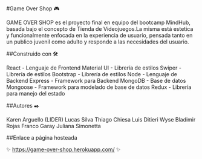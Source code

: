 #Game Over Shop 🎮


GAME OVER SHOP es el proyecto final en equipo del bootcamp MindHub, basada bajo el concepto de Tienda de Videojuegos.La misma está estetica y funcionalmente enfocada en la experiencia de usuario, pensada tanto en un publico juvenil como adulto y responde a las necesidades del usuario.

##Construido con 🛠️

React - Lenguaje de Frontend
Material UI - Librería de estilos
Swiper - Librería de estilos
Bootstrap - Librería de estilos
Node - Lenguaje de Backend
Express - Framework para Backend
MongoDB - Base de datos
Mongoose - Framework para modelado de base de datos
Redux - Librería para manejo del estado

##Autores ✒️

Karen Arguello (LIDER)
Lucas Silva
Thiago Chiesa
Luis Ditieri
Wyse
Bladimir Rojas
Franco Garay
Juliana Simonetta

##Enlace a página hosteada

✨ https://game-over-shop.herokuapp.com/ ✨
